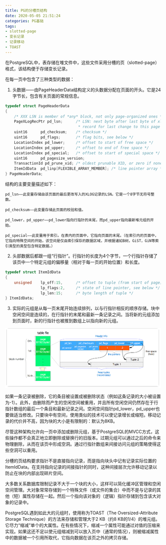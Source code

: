 ```yaml
---
title: PG的分槽页结构
date: 2020-05-05 21:51:24
categories: PG基础
tags:
- slotted-page
- 变长记录
- 记录移动
- TOAST
---
```


在PostgreSQL中，表存储在堆文件中，这些文件采用分槽的页（slotted-page）格式，该结构便于存储变长记录。

在每一页中包含了三种类型的数据：

1. 头数据——由PageHeaderData结构定义的头数据分配在页面的开头。它是24字节长，包含有关页面的常规信息。
```C
typedef struct PageHeaderData
{
	/* XXX LSN is member of *any* block, not only page-organized ones */
	PageXLogRecPtr pd_lsn;		/* LSN: next byte after last byte of xlog
								 * record for last change to this page */
	uint16		pd_checksum;	/* checksum */
	uint16		pd_flags;		/* flag bits, see below */
	LocationIndex pd_lower;		/* offset to start of free space */
	LocationIndex pd_upper;		/* offset to end of free space */
	LocationIndex pd_special;	/* offset to start of special space */
	uint16		pd_pagesize_version;
	TransactionId pd_prune_xid; /* oldest prunable XID, or zero if none */
	ItemIdData	pd_linp[FLEXIBLE_ARRAY_MEMBER]; /* line pointer array */
} PageHeaderData;
```
   结构的主要变量描述如下：

    pd_lsn——此变量存储由该页面的最后更改写入的XLOG记录的LSN。它是一个8字节无符号整数。

    pd_checksum——此变量存储此页面的校验和值。

    pd_lower，pd_upper——pd_lower指向行指针的末尾，而pd_upper指向最新堆元组的开始。

    pd_special——此变量用于索引。在表内的页面中，它指向页面的末尾。（在索引内的页面中，它指向特殊空间的开始，该空间是仅由索引保存的数据区域，并根据诸如B树，GiST，GiN等索引类型的类型包含特定数据。）

2. 头部数据后都跟一组“行指针”。行指针的长度为4个字节，一个行指针存储了该页中一个特定元组的偏移量（相对于每一页的开始位置）和长度。
```C
typedef struct ItemIdData
{
	unsigned	lp_off:15,		/* offset to tuple (from start of page) */
				lp_flags:2,		/* state of line pointer, see below */
				lp_len:15;		/* byte length of tuple */
} ItemIdData;
```

3. 实际的元组是从每一页末尾开始连续排列，以与行指针相反的顺序存储。块中空闲空间是连续的，在行指针的末尾和最新一条记录之间。当将新的元组添加到页面时，新的行指针也被推到数组上以指向新的元组。


![](PG的分槽页结构/2020-05-05-20-43-47.png)

如果一条记录被删除，它的条目被设置成被删除状态（例如这条记录的大小被设置为-1）。此外，由删除而产生的空闲空间被重用，并且所有空闲空间仍然存在于行指针数组的最后一个条目和最新记录之间。空闲空间指针pd_lower，pd_upper也要做适当修改。只要块中有空间，使用类似的技术可以使记录增长或缩短。移动记录的代价并不高，因为块的大小是有限制的：默认为8KB。

尽管这种架构允许向一页中添加或删除元组，基于PostgreSQL的MVCC方式，这些操作都不会真正地立即删除或替换行的旧版本。过期元组可以通过之后的命令来物理删除，从而在该页中形成空洞。通过行指针数组来间接访问元组的策略使得这些空洞可以重用。

分槽的页结构要求指针不是直接指向记录，而是指向块头中记有记录实际位置的ItemIdData。在支持指向记录的间接指针的同时，这种间接层次允许移动记录以防止在块的内部出现碎片空间。


大多数关系数据库限制记录不大于一个块的大小，这样可以简化缓冲区管理和空闲空间管理。大对象常常存储到一个特殊文件（或文件的集合）中而不是与记录的其他（短）属性存储在一起。然后一个指向该对象的（逻辑）指针存储到包含该大对象的记录中。

PostgreSQL遇到如此大的元组时，使用称为TOAST（The Oversized-Attribute Storage Technique）的方法来存储和管理大于2 KB（约8 KB的1/4）的堆元组。它尽力“缩减”单个的大属性。在有些情况下，缩减一个属性可能通过对值的压缩来实现。如果这还不足以使元组缩减到可以放入页中（通常的情况），则被缩减属性中的数据被一个引用所取代，它指向数据在该页之外的拷贝存储。